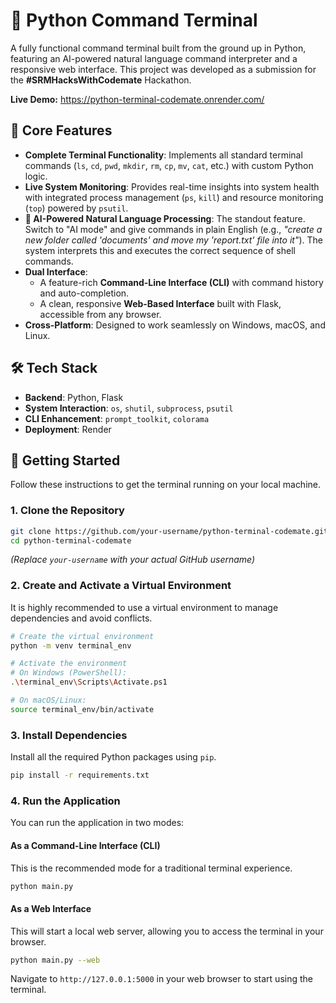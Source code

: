 # 🐍 Python Command Terminal

A fully functional command terminal built from the ground up in Python, featuring an AI-powered natural language command interpreter and a responsive web interface. This project was developed as a submission for the **#SRMHacksWithCodemate** Hackathon.

**Live Demo:** https://python-terminal-codemate.onrender.com/

## 🌟 Core Features

* **Complete Terminal Functionality**: Implements all standard terminal commands (`ls`, `cd`, `pwd`, `mkdir`, `rm`, `cp`, `mv`, `cat`, etc.) with custom Python logic.
* **Live System Monitoring**: Provides real-time insights into system health with integrated process management (`ps`, `kill`) and resource monitoring (`top`) powered by `psutil`.
* **🧠 AI-Powered Natural Language Processing**: The standout feature. Switch to "AI mode" and give commands in plain English (e.g., *"create a new folder called 'documents' and move my 'report.txt' file into it"*). The system interprets this and executes the correct sequence of shell commands.
* **Dual Interface**:
   * A feature-rich **Command-Line Interface (CLI)** with command history and auto-completion.
   * A clean, responsive **Web-Based Interface** built with Flask, accessible from any browser.
* **Cross-Platform**: Designed to work seamlessly on Windows, macOS, and Linux.

## 🛠️ Tech Stack

* **Backend**: Python, Flask
* **System Interaction**: `os`, `shutil`, `subprocess`, `psutil`
* **CLI Enhancement**: `prompt_toolkit`, `colorama`
* **Deployment**: Render

## 🚀 Getting Started

Follow these instructions to get the terminal running on your local machine.

### 1. Clone the Repository

```bash
git clone https://github.com/your-username/python-terminal-codemate.git
cd python-terminal-codemate
```

*(Replace `your-username` with your actual GitHub username)*

### 2. Create and Activate a Virtual Environment

It is highly recommended to use a virtual environment to manage dependencies and avoid conflicts.

```bash
# Create the virtual environment
python -m venv terminal_env

# Activate the environment
# On Windows (PowerShell):
.\terminal_env\Scripts\Activate.ps1

# On macOS/Linux:
source terminal_env/bin/activate
```

### 3. Install Dependencies

Install all the required Python packages using `pip`.

```bash
pip install -r requirements.txt
```

### 4. Run the Application

You can run the application in two modes:

#### As a Command-Line Interface (CLI)
This is the recommended mode for a traditional terminal experience.

```bash
python main.py
```

#### As a Web Interface
This will start a local web server, allowing you to access the terminal in your browser.

```bash
python main.py --web
```

Navigate to `http://127.0.0.1:5000` in your web browser to start using the terminal.
